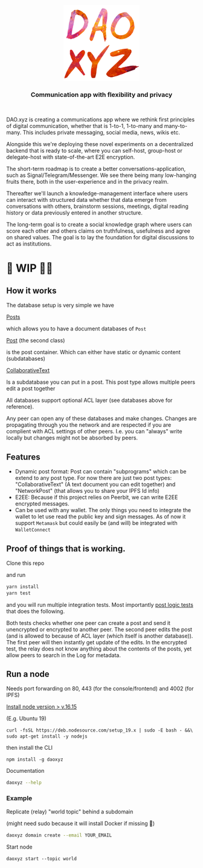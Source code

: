 <br>
<p align="center">
    <img width="200" src="./logo.png"  alt="logo">
</p>
<h3 align="center">
   Communication app with flexibility and privacy
</h3>
<br>

DAO.xyz is creating a communications app where we rethink first principles of digital communication, whether that is 1-to-1, 1-to-many and many-to-many. This includes private messaging, social media, news, wikis etc.

Alongside this we're deploying these novel experiments on a decentralized backend that is ready to scale, where you can self-host, group-host or delegate-host with state-of-the-art E2E encryption.

The short-term roadmap is to create a better conversations-application, such as Signal/Telegram/Messenger. We see there being many low-hanging fruits there, both in the user-experience and in the privacy realm.

Thereafter we'll launch a knowledge-management interface where users can interact with structured data whether that data emerge from conversations with others, brainstorm sessions, meetings, digital reading history or data previously entered in another structure.

The long-term goal is to create a social knowledge graph where users can score each other and others claims on truthfulness, usefulness and agree on shared values. The goal is to lay the foundation for digital discussions to act as institutions.

# 🚧 WIP 👷‍♂️ 


## How it works

The database setup is very simple we have 

[Posts](./packages/library/src/post.ts)

which allows you to have a document databases of ```Post``` 


[Post](./packages/library/src/post.ts) (the second class)

is the post container. Which can either have static or dynamic content (subdatabases)

[CollaborativeText](./packages/library/src/post-types.ts)

Is a subdatabase you can put in a post. This post type allows multiple peers edit a post together

All databases support optional ACL layer (see databases above for reference). 


Any peer can open any of these databases and make changes. Changes are propagating through you the network and are respected if you are complient with ACL settings of other peers. I.e. you can "always" write locally but changes might not be absorbed by peers.

## Features
- Dynamic post format: Post can contain "subprograms" which can be extend to any post type. For now there are just two post types: 
"CollaborativeText" (A text document you can edit together) and "NetworkPost" (that allows you to share your IPFS Id info)
- E2EE: Because if this project relies on Peerbit, we can write E2EE encrypted messages. 
- Can be used with any wallet. The only things you need to integrate the wallet to let use read the public key and sign messages. As of now it support ```Metamask``` but could easily be (and will) be integrated with ```WalletConnect```

## Proof of things that is working.

Clone this repo 

and run 
```sh 
yarn install
yarn test
```

and you will run multiple integration tests. Most importantly [post logic tests](./packages/library/src/__tests__/post.integration.test.ts) that does the following. 

Both tests checks whether one peer can create a post and send it unencrypted or encrypted to another peer. The second peer edits the post (and is allowed to because of ACL layer (which itself is another database)). The first peer will then instantly get update of the edits. In the encrypted test, the relay does not know anything about the contents of the posts, yet allow peers to search in the Log for metadata.


## Run a node 
Needs port forwarding on 80, 443 (for the console/frontend) and 4002 (for IPFS)

[Install node version > v.16.15](https://nodejs.org/en/download/package-manager/#debian-and-ubuntu-based-linux-distributions)

(E.g. Ubuntu 19)  
```
curl -fsSL https://deb.nodesource.com/setup_19.x | sudo -E bash - &&\
sudo apt-get install -y nodejs
```


then install the CLI
```
npm install -g daoxyz
```

Documentation
```sh
daoxyz --help
```

### Example
Replicate (relay) "world topic" behind a subdomain

(might need sudo because it will install Docker if missing 🤫)
```sh
daoxyz domain create --email YOUR_EMAIL
```

Start node
```
daoxyz start --topic world
```


